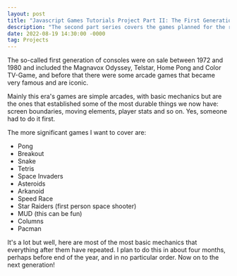 ```yaml
---
layout: post
title: "Javascript Games Tutorials Project Part II: The First Generation Arcade Games"
description: "The second part series covers the games planned for the rest of the year 2022."
date: 2022-08-19 14:30:00 -0000
tag: Projects
---
```

The so-called first generation of consoles were on sale between 1972 and 1980 and included the Magnavox Odyssey, Telstar, Home Pong and Color TV-Game, and before that there were some arcade games that became very famous and are iconic.

Mainly this era's games are simple arcades, with basic mechanics but are the ones that established some of the most durable things we now have: screen boundaries, moving elements, player stats and so on. Yes, someone had to do it first.

The more significant games I want to cover are:

- Pong
- Breakout
- Snake
- Tetris
- Space Invaders
- Asteroids
- Arkanoid
- Speed Race
- Star Raiders (first person space shooter)
- MUD (this can be fun)
- Columns
- Pacman

It's a lot but well, here are most of the most basic mechanics that everything after them have repeated. I plan to do this in about four months, perhaps before end of the year, and in no particular order. Now on to the next generation!